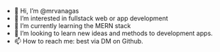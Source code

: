 - 👋 Hi, I’m @mrvanagas
- 👀 I’m interested in fullstack web or app development
- 🌱 I’m currently learning the MERN stack
- 💞️ I’m looking to learn new ideas and methods to development apps.
- 📫 How to reach me: best via DM on Github.

<!---
mrvanagas/mrvanagas is a ✨ special ✨ repository because its `README.md` (this file) appears on your GitHub profile.
You can click the Preview link to take a look at your changes.
--->
